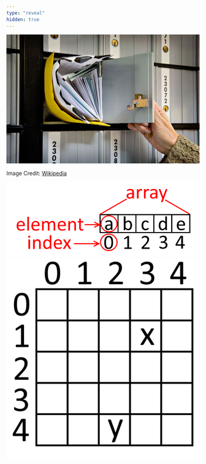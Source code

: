 ```yaml
---
type: "reveal"
hidden: true
---
```


<section>
	<img class="stretch plain" src="/images/08-array/6.2.postofficeboxes.wikimedia.jpg">
	<p class="imagecredit">Image Credit: <a href="https://commons.wikimedia.org/w/index.php?title=File:USPS_Post_office_boxes_1.jpg&oldid=244476438">Wikipedia</a></p>
</section>
<section>
	<img class="stretch plain" src="/images/08-array/6.2.array.russfeld.png">
</section>
<section>
	<img class="stretch plain" src="/images/08-array/6.2.2darray.russfeld.png">
</section>
